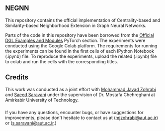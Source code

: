 ## NEGNN
This repository contains the official implementation of Centrality-based and Similarity-based Neighborhood Extension in Graph Neural Networks.

Parts of the code in this repository have been borrowed from the [Official DGL Examples and Modules](https://github.com/dmlc/dgl/tree/master/examples) PyTorch section. The experiments were conducted using the Google Colab platform. The requirements for running the experiments can be found in the first cells of each IPython Notebook (.ipynb) file. To reproduce the experiments, upload the related (.ipynb) file to colab and run the cells with the corresponding titles.

## Credits
This work was conducted as a joint effort with [Mohammad Javad Zohrabi](https://github.com/mjzohrabi) and [Saeed Saravani](https://github.com/SaeedSaravani) under the supervision of Dr. Mostafa Chehreghani at Amirkabir University of Technology.

###
If you have any questions, encounter bugs, or have suggestions for improvements, please don't hesitate to contact us at (mjzohrabi@aut.ac.ir) or (s.saravani@aut.ac.ir.)
